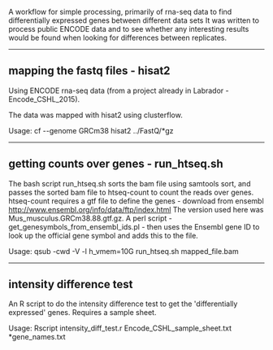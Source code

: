 A workflow for simple processing, primarily of rna-seq data to find differentially expressed genes between different data sets
It was written to process public ENCODE data and to see whether any interesting results would be found when looking for differences between replicates. 

------------------------------------
 mapping the fastq files - hisat2
------------------------------------

Using ENCODE rna-seq data (from a project already in Labrador - Encode_CSHL_2015). 

The data was mapped with hisat2 using clusterflow.

Usage:
cf --genome GRCm38 hisat2  ../FastQ/*gz

-------------------------------------------
 getting counts over genes - run_htseq.sh 
------------------------------------------

The bash script run_htseq.sh sorts the bam file using samtools sort, and passes the sorted bam file to htseq-count to count the reads over genes. 
htseq-count requires a gtf file to define the genes - download from ensembl http://www.ensembl.org/info/data/ftp/index.html
The version used here was Mus_musculus.GRCm38.88.gtf.gz.
A perl script - get_genesymbols_from_ensembl_ids.pl - then uses the Ensembl gene ID to look up the official gene symbol and adds this to the file.

Usage:
qsub -cwd -V -l h_vmem=10G run_htseq.sh mapped_file.bam


---------------------------
 intensity difference test 
---------------------------

An R script to do the intensity difference test to get the 'differentially expressed' genes.
Requires a sample sheet.

Usage:
Rscript intensity_diff_test.r Encode_CSHL_sample_sheet.txt *gene_names.txt


